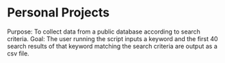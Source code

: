 # Personal Projects

Purpose: To collect data from a public database according to search criteria. 
Goal: The user running the script inputs a keyword and the first 40 search results of that keyword matching the search criteria are output as a csv file. 

